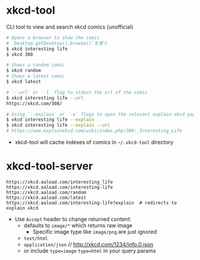 # xkcd-tool

CLI tool to view and search xkcd comics (unofficial)

```bash
# Opens a browser to show the comic
# `Desktop.getDesktop().browse()`を使う
$ xkcd interesting life
$ xkcd 308

# Shows a random comic
$ xkcd random
# Shows a latest comic
$ xkcd latest

# `--url` or `-l` flag to stdout the url of the comic
$ xkcd interesting life --url
https://xkcd.com/308/

# Using `--explain` or `-e` flags to open the relevant explain-xkcd page
$ xkcd interesting life --explain
$ xkcd interesting life --explain --url
# https://www.explainxkcd.com/wiki/index.php/308:_Interesting_Life
```

* xkcd-tool will cache indexes of comics in `~/.xkcd-tool` directory


# xkcd-tool-server

```
https://xkcd.aaload.com/interesting_life
https://xkcd.aaload.com/interesting-life
https://xkcd.aaload.com/random
https://xkcd.aaload.com/latest
https://xkcd.aaload.com/interesting-life?explain  # redirects to explain xkcd
```

* Use `Accept` header to change returned content:
    * defaults to `image/*` which returns raw image
        * Specific image type like `image/png` are just ignored
    * `text/html`
    * `application/json`  // http://xkcd.com/1234/info.0.json
    * or include `type=image` `type=html` in your query params

